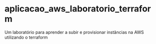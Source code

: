 # aplicacao_aws_laboratorio_terraform
Um laboratório para aprender a subir e provisionar instâncias na AWS utilizando o terraform
